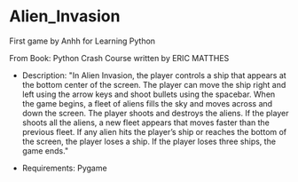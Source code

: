 # Alien_Invasion
First game by Anhh for Learning Python

From Book: Python Crash Course written by ERIC MATTHES
- Description:
"In Alien Invasion, the player controls a ship that appears at
the bottom center of the screen. 
The player can move the ship right and left using the arrow keys and shoot bullets using the spacebar. 
When the game begins, a fleet of aliens fills the sky and moves across and down the screen. 
The player shoots and destroys the aliens. If the player shoots all the aliens, a new fleet appears 
that moves faster than the previous fleet. If any alien hits the player’s ship or reaches the bottom of the screen, 
the player loses a ship. If the player loses three ships, the game ends."

- Requirements:
Pygame
